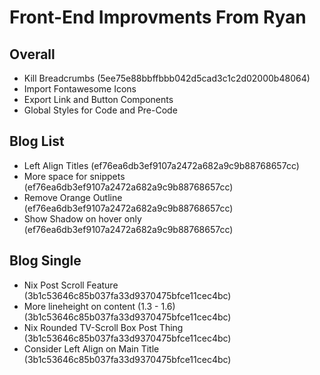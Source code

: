 # Front-End Improvments From Ryan

## Overall
* Kill Breadcrumbs (5ee75e88bbffbbb042d5cad3c1c2d02000b48064)
* Import Fontawesome Icons
* Export Link and Button Components
* Global Styles for Code and Pre-Code

## Blog List
* Left Align Titles (ef76ea6db3ef9107a2472a682a9c9b88768657cc)
* More space for snippets (ef76ea6db3ef9107a2472a682a9c9b88768657cc)
* Remove Orange Outline (ef76ea6db3ef9107a2472a682a9c9b88768657cc)
* Show Shadow on hover only (ef76ea6db3ef9107a2472a682a9c9b88768657cc)

## Blog Single
* Nix Post Scroll Feature (3b1c53646c85b037fa33d9370475bfce11cec4bc)
* More lineheight on content (1.3 - 1.6) (3b1c53646c85b037fa33d9370475bfce11cec4bc)
* Nix Rounded TV-Scroll Box Post Thing (3b1c53646c85b037fa33d9370475bfce11cec4bc)
* Consider Left Align on Main Title (3b1c53646c85b037fa33d9370475bfce11cec4bc)
